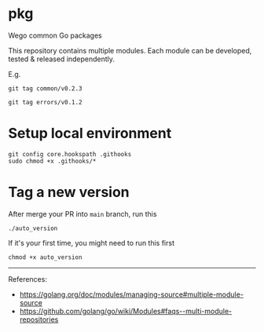 # pkg
Wego common Go packages

This repository contains multiple modules. Each module can be developed, tested & released independently.

E.g.

`git tag common/v0.2.3`

`git tag errors/v0.1.2`

# Setup local environment

```
git config core.hookspath .githooks
sudo chmod +x .githooks/*
```

# Tag a new version

After merge your PR into `main` branch, run this

```
./auto_version
```

If it's your first time, you might need to run this first

```
chmod +x auto_version
```

---

References:
- https://golang.org/doc/modules/managing-source#multiple-module-source
- https://github.com/golang/go/wiki/Modules#faqs--multi-module-repositories